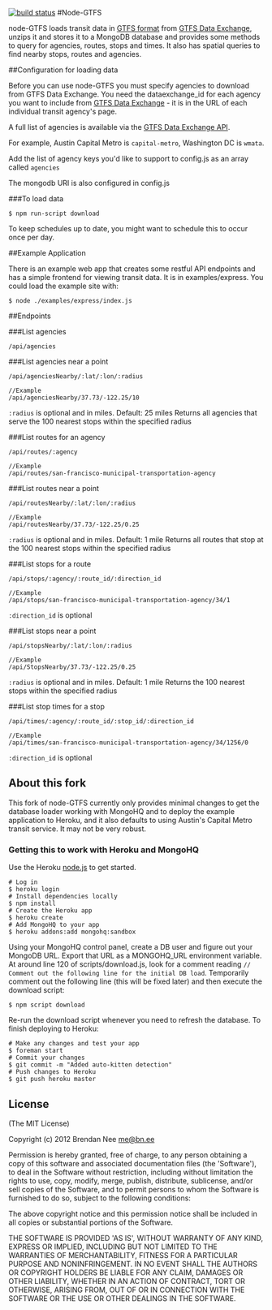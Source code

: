 [![build status](https://secure.travis-ci.org/cobralibre/node-gtfs.png)](http://travis-ci.org/cobralibre/node-gtfs)
#Node-GTFS

node-GTFS loads transit data in [GTFS format](https://developers.google.com/transit/) from [GTFS Data Exchange](http://www.gtfs-data-exchange.com/), unzips it and stores it to a MongoDB database and provides some methods to query for agencies, routes, stops and times.  It also has spatial queries to find nearby stops, routes and agencies.

##Configuration for loading data

Before you can use node-GTFS you must specify agencies to download from GTFS Data Exchange. You need the dataexchange_id for each agency you want to include from [GTFS Data Exchange](http://www.gtfs-data-exchange.com/) - it is in the URL of each individual transit agency's page.

A full list of agencies is available via the [GTFS Data Exchange API](http://www.gtfs-data-exchange.com/api/agencies).

For example, Austin Capital Metro is `capital-metro`, Washington DC is `wmata`.

Add the list of agency keys you'd like to support to config.js as an array called `agencies`

The mongodb URI is also configured in config.js

###To load data

    $ npm run-script download

To keep schedules up to date, you might want to schedule this to occur once per day.

##Example Application

There is an example web app that creates some restful API endpoints and has a simple frontend for viewing transit data.  It is in examples/express.  You could load the example site with:

    $ node ./examples/express/index.js

##Endpoints

###List agencies

    /api/agencies

###List agencies near a point

    /api/agenciesNearby/:lat/:lon/:radius
    
    //Example
    /api/agenciesNearby/37.73/-122.25/10
`:radius` is optional and in miles.  Default: 25 miles
Returns all agencies that serve the 100 nearest stops within the specified radius

###List routes for an agency

    /api/routes/:agency
    
    //Example
    /api/routes/san-francisco-municipal-transportation-agency

###List routes near a point

    /api/routesNearby/:lat/:lon/:radius
    
    //Example
    /api/routesNearby/37.73/-122.25/0.25
`:radius` is optional and in miles.  Default: 1 mile
Returns all routes that stop at the 100 nearest stops within the specified radius

###List stops for a route

    /api/stops/:agency/:route_id/:direction_id
    
    //Example
    /api/stops/san-francisco-municipal-transportation-agency/34/1
`:direction_id` is optional

###List stops near a point

    /api/stopsNearby/:lat/:lon/:radius
    
    //Example
    /api/StopsNearby/37.73/-122.25/0.25
`:radius` is optional and in miles.  Default: 1 mile
Returns the 100 nearest stops within the specified radius

###List stop times for a stop

    /api/times/:agency/:route_id/:stop_id/:direction_id
    
    //Example
    /api/times/san-francisco-municipal-transportation-agency/34/1256/0
`:direction_id` is optional


## About this fork

This fork of node-GTFS currently only provides minimal changes to get the database loader working with MongoHQ and to deploy the example application to Heroku, and it also defaults to using Austin's Capital Metro transit service. It may not be very robust.

### Getting this to work with Heroku and MongoHQ

Use the Heroku [node.js](instructions|https://devcenter.heroku.com/articles/nodejs) to get started.

    # Log in
    $ heroku login
    # Install dependencies locally
    $ npm install
    # Create the Heroku app
    $ heroku create
    # Add MongoHQ to your app
    $ heroku addons:add mongohq:sandbox
    
Using your MongoHQ control panel, create a DB user and figure out your MongoDB URL. Export that URL as a MONGOHQ_URL environment variable. At around line 120 of scripts/download.js, look for a comment reading `// Comment out the following line for the initial DB load`. Temporarily comment out the following line (this will be fixed later) and then execute the download script:

    $ npm script download

Re-run the download script whenever you need to refresh the database.
To finish deploying to Heroku:

    # Make any changes and test your app
    $ foreman start
    # Commit your changes
    $ git commit -m "Added auto-kitten detection"
    # Push changes to Heroku
    $ git push heroku master

## License

(The MIT License)

Copyright (c) 2012 Brendan Nee <me@bn.ee>

Permission is hereby granted, free of charge, to any person obtaining a copy of this software and associated documentation files (the 'Software'), to deal in the Software without restriction, including without limitation the rights to use, copy, modify, merge, publish, distribute, sublicense, and/or sell copies of the Software, and to permit persons to whom the Software is furnished to do so, subject to the following conditions:

The above copyright notice and this permission notice shall be included in all copies or substantial portions of the Software.

THE SOFTWARE IS PROVIDED 'AS IS', WITHOUT WARRANTY OF ANY KIND, EXPRESS OR IMPLIED, INCLUDING BUT NOT LIMITED TO THE WARRANTIES OF MERCHANTABILITY, FITNESS FOR A PARTICULAR PURPOSE AND NONINFRINGEMENT. IN NO EVENT SHALL THE AUTHORS OR COPYRIGHT HOLDERS BE LIABLE FOR ANY CLAIM, DAMAGES OR OTHER LIABILITY, WHETHER IN AN ACTION OF CONTRACT, TORT OR OTHERWISE, ARISING FROM, OUT OF OR IN CONNECTION WITH THE SOFTWARE OR THE USE OR OTHER DEALINGS IN THE SOFTWARE.
